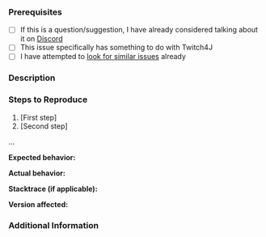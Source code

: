 ### Prerequisites
* [ ] If this is a question/suggestion, I have already considered talking about it on [Discord](https://discord.gg/FQ5vgW3)
* [ ] This issue specifically has something to do with Twitch4J
* [ ] I have attempted to [look for similar issues](https://github.com/PhilippHeuer/twitch4j/issues) already

### Description
<!--[Description of the issue]-->

### Steps to Reproduce
1. [First step]
2. [Second step]

...

**Expected behavior:** <!--[What was supposed to happen]-->

**Actual behavior:** <!--[What actually happened]-->

**Stacktrace (if applicable):** <!--[link to the stacktrace]-->

**Version affected:** <!--[The version/commit you are using]-->

### Additional Information
<!--[Any other information that may be able to help me with the problem]-->

